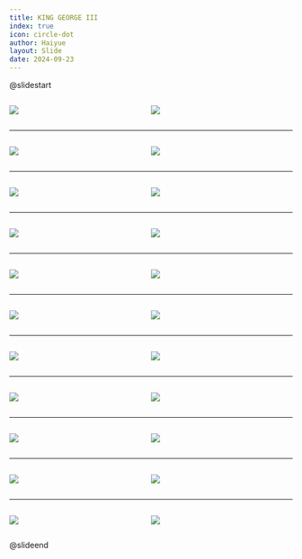 ```yaml
---
title: KING GEORGE III
index: true
icon: circle-dot
author: Haiyue
layout: Slide
date: 2024-09-23
---
```

 
@slidestart

<div style="display:flex">
<div style="flex:1">

![](/reading/english/Level-Z/KING%20GEORGE%20III/001.webp)
</div>
<div style="flex:1">

![](/reading/english/Level-Z/KING%20GEORGE%20III/002.webp)
</div>
</div>

---

<div style="display:flex">
<div style="flex:1">

![](/reading/english/Level-Z/KING%20GEORGE%20III/003.webp)
</div>
<div style="flex:1">

![](/reading/english/Level-Z/KING%20GEORGE%20III/004.webp)
</div>
</div>

---

<div style="display:flex">
<div style="flex:1">

![](/reading/english/Level-Z/KING%20GEORGE%20III/005.webp)
</div>
<div style="flex:1">

![](/reading/english/Level-Z/KING%20GEORGE%20III/006.webp)
</div>
</div>

---

<div style="display:flex">
<div style="flex:1">

![](/reading/english/Level-Z/KING%20GEORGE%20III/007.webp)
</div>
<div style="flex:1">

![](/reading/english/Level-Z/KING%20GEORGE%20III/008.webp)
</div>
</div>

---

<div style="display:flex">
<div style="flex:1">

![](/reading/english/Level-Z/KING%20GEORGE%20III/009.webp)
</div>
<div style="flex:1">

![](/reading/english/Level-Z/KING%20GEORGE%20III/010.webp)
</div>
</div>

---

<div style="display:flex">
<div style="flex:1">

![](/reading/english/Level-Z/KING%20GEORGE%20III/011.webp)
</div>
<div style="flex:1">

![](/reading/english/Level-Z/KING%20GEORGE%20III/012.webp)
</div>
</div>

---

<div style="display:flex">
<div style="flex:1">

![](/reading/english/Level-Z/KING%20GEORGE%20III/013.webp)
</div>
<div style="flex:1">

![](/reading/english/Level-Z/KING%20GEORGE%20III/014.webp)
</div>
</div>

---

<div style="display:flex">
<div style="flex:1">

![](/reading/english/Level-Z/KING%20GEORGE%20III/015.webp)
</div>
<div style="flex:1">

![](/reading/english/Level-Z/KING%20GEORGE%20III/016.webp)
</div>
</div>

---

<div style="display:flex">
<div style="flex:1">

![](/reading/english/Level-Z/KING%20GEORGE%20III/017.webp)
</div>
<div style="flex:1">

![](/reading/english/Level-Z/KING%20GEORGE%20III/018.webp)
</div>
</div>

---

<div style="display:flex">
<div style="flex:1">

![](/reading/english/Level-Z/KING%20GEORGE%20III/019.webp)
</div>
<div style="flex:1">

![](/reading/english/Level-Z/KING%20GEORGE%20III/020.webp)
</div>
</div>

---

<div style="display:flex">
<div style="flex:1">

![](/reading/english/Level-Z/KING%20GEORGE%20III/021.webp)
</div>
<div style="flex:1">

![](/reading/english/Level-Z/KING%20GEORGE%20III/022.webp)
</div>
</div>

@slideend